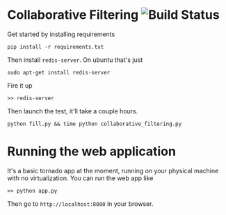 # Collaborative Filtering ![Build Status](https://travis-ci.org/akellehe/collaborative_filtering.svg?branch=master)

Get started by installing requirements

```
pip install -r requirements.txt
```

Then install `redis-server`. On ubuntu that's just

```
sudo apt-get install redis-server
```

Fire it up

```
>> redis-server
```

Then launch the test, it'll take a couple hours.

```
python fill.py && time python collaborative_filtering.py
```

# Running the web application

It's a basic tornado app at the moment, running on your physical machine with no virtualization. You can run the web app like

```
>> python app.py
```
Then go to `http://localhost:8080` in your browser. 